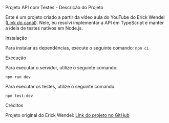 Projeto API com Testes - Descrição do Projeto

Este é um projeto criado a partir da vídeo aula do YouTube do Erick Wendel ([Link do canal](https://www.youtube.com/watch?v=SrpIo_V-ZCg&list=PLqFwRPueWb5cCzuDs5afwrybkDJoSD4no&index=2)). Nele, eu resolvi implementar a API em TypeScript e manter a ideia de  testes nativos em Node.js.

Instalação

Para instalar as dependências, execute o seguinte comando:
```npm ci```

Execução

Para executar o servidor, utilize o seguinte comando:

```npm run dev```

Para executar os testes, utilize o seguinte comando:

```npm test:dev```


Créditos

Projeto original do Erick Wendel: [Link do projeto no GitHub](https://github.com/ErickWendel/postman-is-slowing-you-down)
